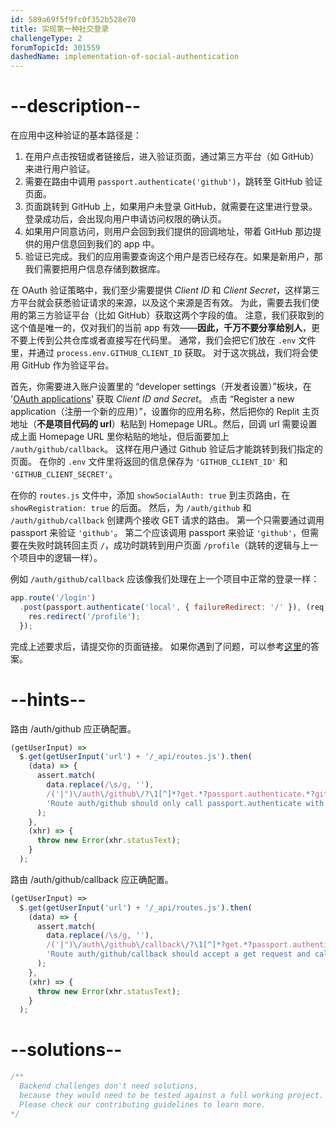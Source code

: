 ```yaml
---
id: 589a69f5f9fc0f352b528e70
title: 实现第一种社交登录
challengeType: 2
forumTopicId: 301559
dashedName: implementation-of-social-authentication
---
```


# --description--

在应用中这种验证的基本路径是：

1.  在用户点击按钮或者链接后，进入验证页面，通过第三方平台（如 GitHub）来进行用户验证。
2.  需要在路由中调用 `passport.authenticate('github')`，跳转至 GitHub 验证页面。
3.  页面跳转到 GitHub 上，如果用户未登录 GitHub，就需要在这里进行登录。 登录成功后，会出现向用户申请访问权限的确认页。
4.  如果用户同意访问，则用户会回到我们提供的回调地址，带着 GitHub 那边提供的用户信息回到我们的 app 中。
5.  验证已完成。我们的应用需要查询这个用户是否已经存在。如果是新用户，那我们需要把用户信息存储到数据库。

在 OAuth 验证策略中，我们至少需要提供 *Client ID* 和 *Client Secret*，这样第三方平台就会获悉验证请求的来源，以及这个来源是否有效。 为此，需要去我们使用的第三方验证平台（比如 GitHub）获取这两个字段的值。 注意，我们获取到的这个值是唯一的，仅对我们的当前 app 有效——**因此，千万不要分享给别人**，更不要上传到公共仓库或者直接写在代码里。 通常，我们会把它们放在 `.env` 文件里，并通过 `process.env.GITHUB_CLIENT_ID` 获取。 对于这次挑战，我们将会使用 GitHub 作为验证平台。

首先，你需要进入账户设置里的 “developer settings（开发者设置）”板块，在 '[OAuth applications](https://github.com/settings/developers)' 获取 *Client ID and Secret*。 点击 “Register a new application（注册一个新的应用）”，设置你的应用名称，然后把你的 Replit 主页地址（**不是项目代码的 url**）粘贴到 Homepage URL。然后，回调 url 需要设置成上面 Homepage URL 里你粘贴的地址，但后面要加上 `/auth/github/callback`。 这样在用户通过 Github 验证后才能跳转到我们指定的页面。 在你的 `.env` 文件里将返回的信息保存为 `'GITHUB_CLIENT_ID'` 和 `'GITHUB_CLIENT_SECRET'`。

在你的 `routes.js` 文件中，添加 `showSocialAuth: true` 到主页路由，在 `showRegistration: true` 的后面。 然后，为 `/auth/github` 和 `/auth/github/callback` 创建两个接收 GET 请求的路由。 第一个只需要通过调用 passport 来验证 `'github'`。 第二个应该调用 passport 来验证 `'github'`，但需要在失败时跳转回主页 `/`，成功时跳转到用户页面 `/profile`（跳转的逻辑与上一个项目中的逻辑一样）。

例如 `/auth/github/callback` 应该像我们处理在上一个项目中正常的登录一样：

```js
app.route('/login')
  .post(passport.authenticate('local', { failureRedirect: '/' }), (req,res) => {
    res.redirect('/profile');
  });
```

完成上述要求后，请提交你的页面链接。 如果你遇到了问题，可以参考[这里](https://gist.github.com/camperbot/1f7f6f76adb178680246989612bea21e)的答案。

# --hints--

路由 /auth/github 应正确配置。

```js
(getUserInput) =>
  $.get(getUserInput('url') + '/_api/routes.js').then(
    (data) => {
      assert.match(
        data.replace(/\s/g, ''),
        /('|")\/auth\/github\/?\1[^]*?get.*?passport.authenticate.*?github/gi,
        'Route auth/github should only call passport.authenticate with github'
      );
    },
    (xhr) => {
      throw new Error(xhr.statusText);
    }
  );
```

路由 /auth/github/callback 应正确配置。

```js
(getUserInput) =>
  $.get(getUserInput('url') + '/_api/routes.js').then(
    (data) => {
      assert.match(
        data.replace(/\s/g, ''),
        /('|")\/auth\/github\/callback\/?\1[^]*?get.*?passport.authenticate.*?github.*?failureRedirect:("|')\/\2/gi,
        'Route auth/github/callback should accept a get request and call passport.authenticate for github with a failure redirect to home'
      );
    },
    (xhr) => {
      throw new Error(xhr.statusText);
    }
  );
```

# --solutions--

```js
/**
  Backend challenges don't need solutions, 
  because they would need to be tested against a full working project. 
  Please check our contributing guidelines to learn more.
*/
```
